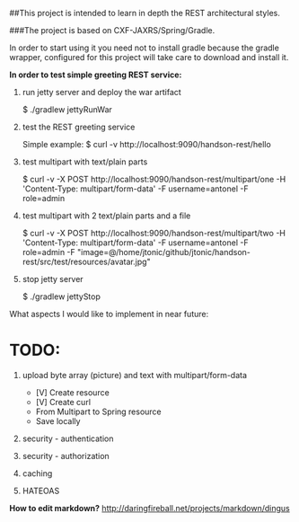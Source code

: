 ##This project is intended to learn in depth the REST architectural styles.

###The project is based on CXF-JAXRS/Spring/Gradle.

In order to start using it you need not to install gradle because the gradle wrapper, configured for this project will take care to download and install it.

**In order to test simple greeting REST service:**

1. run jetty server and deploy the war artifact

    $ ./gradlew jettyRunWar

1. test the REST greeting service

    Simple example:
    $ curl -v http://localhost:9090/handson-rest/hello

1. test multipart with text/plain parts

    $ curl -v -X POST http://localhost:9090/handson-rest/multipart/one -H 'Content-Type: multipart/form-data' -F username=antonel -F role=admin


1. test multipart with 2 text/plain parts and a file

    $ curl -v -X POST http://localhost:9090/handson-rest/multipart/two -H 'Content-Type: multipart/form-data' -F username=antonel -F role=admin -F "image=@/home/jtonic/github/jtonic/handson-rest/src/test/resources/avatar.jpg"



1. stop jetty server

    $ ./gradlew jettyStop

What aspects I would like to implement in near future:

TODO:
=====

1. upload byte array (picture) and text with multipart/form-data
    - [V] Create resource
    - [V] Create curl
    - From Multipart to Spring resource
    - Save locally

1. security - authentication
1. security - authorization
1. caching
1. HATEOAS

**How to edit markdown?** http://daringfireball.net/projects/markdown/dingus
